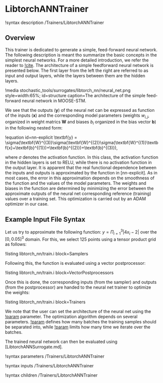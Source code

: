 # LibtorchANNTrainer

!syntax description /Trainers/LibtorchANNTrainer

## Overview

This trainer is dedicated to generate a simple, feed-forward neural network.
The following description is meant tho summarize the basic concepts in the simplest
neural networks. For a more detailed introduction, we refer the reader to [!cite](muller1995neural).
The architecture of a simple feedforward neural network is presented below. The first layer
from the left the right are referred to as input and output layers,
while the layers between them are the hidden layers.

!media stochastic_tools/surrogates/libtorch_nn/neural_net.png style=width:65%; id=structure
      caption=The architecture of the simple feed-forward neural network in MOOSE-STM.


We see that the outputs ($\textbf{y}$) of the neural net can be expressed as function of the
inputs ($\textbf{x}$) and the corresponding model parameters (weights $w_{i,j}$, organized in
weight matrics $\textbf{W}$ and biases $b_i$ organized in the bias vector $\textbf{b}$)
in the following nested form:

!equation id=nn-explicit
\textbf{y} = \sigma(\textbf{W}^{(3)}\sigma(\textbf{W}^{(2)}\sigma(\textbf{W}^{(1)}\textbf{x}+\textbf{b}^{(1)})+\textbf{b}^{(2)})+\textbf{b}^{(3)}),

where $\sigma$ denotes the activation function. In this class, the activation function
in the hidden layers is set to RELU, while there is no activation function in the
output layer. It is apparent that the real functional dependence between the inputs and outputs
is approximated by the function in [nn-explicit]. As in most cases, the error in this approximation depends on the
smoothness of the function and the values of the model parameters. The weights and
biases in the function are determined by minimizing the error between the
approximate outputs of the neural net corresponding reference (training) values
over a training set. This optimization is carried out by an ADAM optimizer in
our case.

## Example Input File Syntax

Let us try to approximate the following function: $y = \Pi_{i=1}^3|4x_i-2|$ over
the $[0,0.05]^3$ domain. For this, we select 125 points using a tensor product grid
as follows:

!listing libtorch_nn/train.i block=Samplers

Following this, the function is evaluated using a vector postprocessor:

!listing libtorch_nn/train.i block=VectorPostprocessors

Once this is done, the corresponding inputs (from the sampler) and outputs
(from the postprocessor) are handed to the neural net trainer to optimize
the weights:

!listing libtorch_nn/train.i block=Trainers

We note that the user can set the architecture of the neural net using the
[!param](/Trainers/LibtorchANNTrainer/num_neurons_per_layer) parameter.
The optimization algorithm depends on several parameters.
[!param](/Trainers/LibtorchANNTrainer/num_batches) defines how many batches the
training samples should be separated into, while [!param](/Trainers/LibtorchANNTrainer/num_epochs)
limits how many time we iterate over the batches.

The trained neural network can then be evaluated using [LibtorchANNSurrogate.md].

!syntax parameters /Trainers/LibtorchANNTrainer

!syntax inputs /Trainers/LibtorchANNTrainer

!syntax children /Trainers/LibtorchANNTrainer
